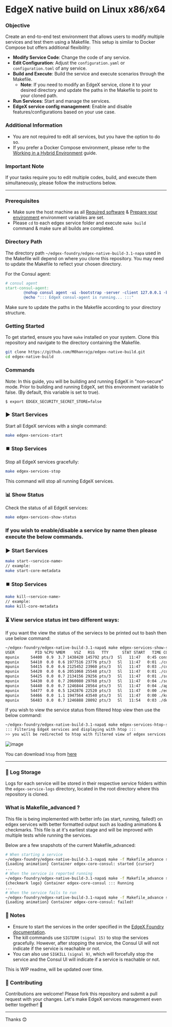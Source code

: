 # EdgeX native build on Linux x86/x64

### Objective

Create an end-to-end test environment that allows users to modify multiple services and test them using a Makefile. 
This setup is similar to Docker Compose but offers additional flexibility:

- **Modify Service Code**: Change the code of any service.
- **Edit Configuration**: Adjust the `configuration.yaml` or `configuration.toml` of any service.
- **Build and Execute**: Build the service and execute scenarios through the Makefile.
  - **Note**: If you need to modify an EdgeX service, clone it to your desired directory and update 
  the paths in the Makefile to point to your cloned path.
- **Run Services**: Start and manage the services.
- **EdgeX service config management**: Enable and disable features/configurations based on your use case.

### Additional Information

- You are not required to edit all services, but you have the option to do so.
- If you prefer a Docker Compose environment, please refer to the [Working in a Hybrid Environment](https://docs.edgexfoundry.org/3.1/getting-started/Ch-GettingStartedHybrid/) guide.

### Important Note

If your tasks require you to edit multiple codes, build, and execute them simultaneously, please follow the instructions below.

---

### Prerequisites

- Make sure the host machine as all [Required software](https://docs.edgexfoundry.org/3.1/getting-started/native/Ch-BuildRunOnLinuxDistro/#required-software) & [Prepare your environment](https://docs.edgexfoundry.org/3.1/getting-started/native/Ch-BuildRunOnLinuxDistro/#prepare-your-environment) environment variables are set.
- Please `cd` to each edgex service folder and execute `make build` command & make sure all builds are completed.

### Directory Path

The directory path `~/edgex-foundry/edgex-native-build-3.1-napa` used in the Makefile will depend on where you clone this repository. You may need to update the Makefile to reflect your chosen directory.

For the Consul agent:

```makefile
# consul agent
start-consul-agent:
        @nohup consul agent -ui -bootstrap -server -client 127.0.0.1 -bind 127.0.0.1 -advertise 127.0.0.1 -data-dir=tmp/consul > ~/edgex-foundry/edgex-native-build-3.1-napa/edgex-service-logs/edgex-consul-agent/nohup.out 2>&1 &
        @echo "::: EdgeX consul-agent is running... :::"
```
Make sure to update the paths in the Makefile according to your directory structure.

### Getting Started
To get started, ensure you have `make` installed on your system. Clone this repository and navigate to the directory containing the Makefile.
```bash
git clone https://github.com/M0hanrajp/edgex-native-build.git
cd edgex-native-build
```
### Commands
Note: In this guide, you will be building and running EdgeX in "non-secure" mode.
Prior to building and running EdgeX, set this environment variable to false. (By default, this variable is set to true).
```bash
$ export EDGEX_SECURITY_SECRET_STORE=false
```
### ▶️ Start Services
Start all EdgeX services with a single command:
```sh
make edgex-services-start
```
### ⏹️ Stop Services
Stop all EdgeX services gracefully:
```sh
make edgex-services-stop
```
This command will stop all running EdgeX services.
### 📊 Show Status
Check the status of all EdgeX services:
```sh
make edgex-services-show-status
```
### If you wish to enable/disable a service by name then please execute the below commands.
### ▶️ Start Services
```bash
make start-<service-name>
// example:
make start-core-metadata
```
### ⏹️ Stop Services
```bash
make kill-<service-name>
// example:
make kill-core-metadata
```

### ⏳ View service status int two different ways:

If you want the view the status of the serviecs to be printed out to bash then use below command:
```bash
~/edgex-foundry/edgex-native-build-3.1-napa$ make edgex-services-show-status
USER         PID %CPU %MEM    VSZ   RSS   TTY      STAT START   TIME COMMAND
mpunix     54400  0.9  3.7 1438420 145792 pts/3  Sl   11:47   0:45 consul agent -ui -bootstrap -server -client 127.0.0.1 -bind 127.0.0.1 -advertise 127.0.0.1 -data-dir=tmp/consul -log-level=trace
mpunix     54410  0.0  0.6 1977516 23776 pts/3   Sl   11:47   0:01 ./core-metadata -cp=consul.http://127.0.0.1:8500 -registry -o
mpunix     54415  0.0  0.6 2125452 23960 pts/3   Sl   11:47   0:03 ./core-data -cp=consul.http://127.0.0.1:8500 -registry -o
mpunix     54420  0.0  0.6 2051068 25548 pts/3   Sl   11:47   0:01 ./core-command -cp=consul.http://127.0.0.1:8500 -registry -o
mpunix     54425  0.0  0.7 2134156 29256 pts/3   Sl   11:47   0:01 ./support-notifications -cp=consul.http://127.0.0.1:8500 -registry -o
mpunix     54430  0.0  0.7 2060080 29768 pts/3   Sl   11:47   0:04 ./support-scheduler -cp=consul.http://127.0.0.1:8500 -registry -o
mpunix     54440  0.0  0.7 1246844 28564 pts/3   Sl   11:47   0:04 ./app-service-configurable -cp=consul.http://127.0.0.1:8500 -registry -p=rules-engine -o
mpunix     54477  0.0  0.5 1242876 22520 pts/3   Sl   11:47   0:00 ./edgex-ui-server -o
mpunix     54466  0.0  1.1 1947564 43540 pts/3   Sl   11:47   0:00 ./kuiperd
mpunix     56483  0.0  0.7 1246888 28092 pts/3   Sl   11:54   0:03 ./device-virtual -cp=consul.http://127.0.0.1:8500 -registry -o
```
If you wish to view the service status from filtered htop view then use the below command:
```bash
~/edgex-foundry/edgex-native-build-3.1-napa$ make edgex-services-htop-status
::: Filtering EdgeX services and displaying with htop :::
>> you will be redirected to htop with filtered view of edgex services only
```
![image](https://github.com/user-attachments/assets/b8fbef57-6221-4727-a58f-f5b4a9d7e123)

You can download `htop` from [here](https://htop.dev/downloads.html)

---
### 📜 Log Storage
Logs for each service will be stored in their respective service folders within the `edgex-service-logs` directory, located in the root directory where this repository is cloned.

### What is Makefile_advanced ?
This file is being implemented with better info (as start, running, failed!) on edgex services with better formatted output such as loading animations & checkmarks. This file is at it's earliest stage and will be improved with multiple tests while running the services.

Below are a few snapshots of the current Makefile_advanced:
```bash
# When starting a service
~/edgex-foundry/edgex-native-build-3.1-napa$ make -f Makefile_advance start-all-services
{Loading animation} Container edgex-core-consul: started {cursor}
...
# When the service is reported running
~/edgex-foundry/edgex-native-build-3.1-napa$ make -f Makefile_advance start-all-services
{checkmark logo} Container edgex-core-consul ::: Running
...
# When the service fails to run
~/edgex-foundry/edgex-native-build-3.1-napa$ make -f Makefile_advance start-all-services
{Loading animation} Container edgex-core-consul: failed!
```
### 📒 Notes
- Ensure to start the services in the order specified in the [EdgeX Foundry documentation](https://docs.edgexfoundry.org/3.1/getting-started/native/Ch-BuildRunOnLinuxDistro/#run-edgex).
- The kill commands use `SIGTERM` `(signal 15)` to stop the services gracefully. However, after stopping the service, the Consul UI will not indicate if the service is reachable or not.
- You can also use `SIGKILL` `(signal 9)`, which will forcefully stop the service and the Consul UI will indicate if a service is reachable or not.

This is WIP readme, will be updated over time.

### 🤝 Contributing

Contributions are welcome! Please fork this repository and submit a pull request with your changes. Let's make EdgeX services management even better together! 💪

---
Thanks 😊
